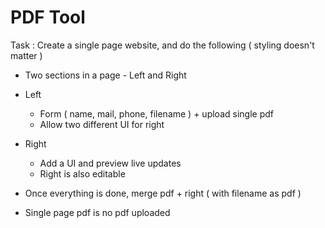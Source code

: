 # PDF Tool

Task : Create a single page website, and do the following ( styling doesn't matter )

- Two sections in a page - Left and Right
- Left

  - Form ( name, mail, phone, filename ) + upload single pdf
  - Allow two different UI for right

- Right

  - Add a UI and preview live updates
  - Right is also editable

- Once everything is done, merge pdf + right ( with filename as pdf )
- Single page pdf is no pdf uploaded
